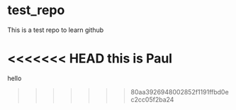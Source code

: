 # test_repo
This is a test repo to learn github

<<<<<<< HEAD
this is Paul
=======
hello
>>>>>>> 80aa3926948002852f1191ffbd0ec2cc05f2ba24
